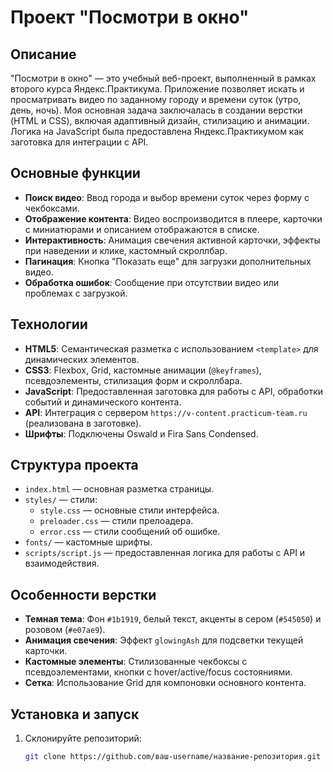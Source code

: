 # Проект "Посмотри в окно"

## Описание

"Посмотри в окно" — это учебный веб-проект, выполненный в рамках второго курса Яндекс.Практикума. Приложение позволяет искать и просматривать видео по заданному городу и времени суток (утро, день, ночь). Моя основная задача заключалась в создании верстки (HTML и CSS), включая адаптивный дизайн, стилизацию и анимации. Логика на JavaScript была предоставлена Яндекс.Практикумом как заготовка для интеграции с API.

## Основные функции

- **Поиск видео**: Ввод города и выбор времени суток через форму с чекбоксами.
- **Отображение контента**: Видео воспроизводится в плеере, карточки с миниатюрами и описанием отображаются в списке.
- **Интерактивность**: Анимация свечения активной карточки, эффекты при наведении и клике, кастомный скроллбар.
- **Пагинация**: Кнопка "Показать еще" для загрузки дополнительных видео.
- **Обработка ошибок**: Сообщение при отсутствии видео или проблемах с загрузкой.

## Технологии

- **HTML5**: Семантическая разметка с использованием `<template>` для динамических элементов.
- **CSS3**: Flexbox, Grid, кастомные анимации (`@keyframes`), псевдоэлементы, стилизация форм и скроллбара.
- **JavaScript**: Предоставленная заготовка для работы с API, обработки событий и динамического контента.
- **API**: Интеграция с сервером `https://v-content.practicum-team.ru` (реализована в заготовке).
- **Шрифты**: Подключены Oswald и Fira Sans Condensed.

## Структура проекта

- `index.html` — основная разметка страницы.
- `styles/` — стили:
  - `style.css` — основные стили интерфейса.
  - `preloader.css` — стили прелоадера.
  - `error.css` — стили сообщений об ошибке.
- `fonts/` — кастомные шрифты.
- `scripts/script.js` — предоставленная логика для работы с API и взаимодействия.

## Особенности верстки

- **Темная тема**: Фон `#1b1919`, белый текст, акценты в сером (`#545050`) и розовом (`#e07ae9`).
- **Анимация свечения**: Эффект `glowingAsh` для подсветки текущей карточки.
- **Кастомные элементы**: Стилизованные чекбоксы с псевдоэлементами, кнопки с hover/active/focus состояниями.
- **Сетка**: Использование Grid для компоновки основного контента.

## Установка и запуск

1. Склонируйте репозиторий:
   ```bash
   git clone https://github.com/ваш-username/название-репозитория.git
